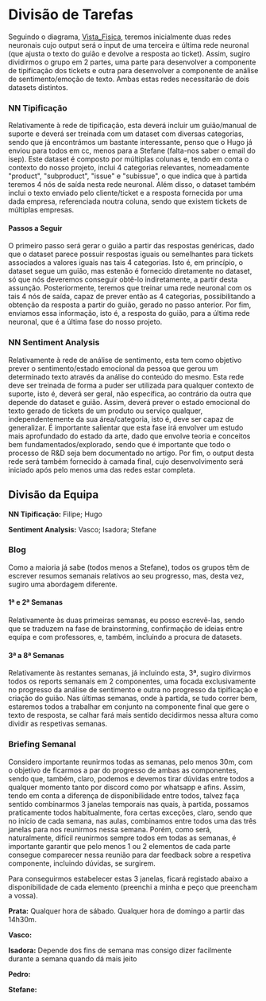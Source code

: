 
# Divisão de Tarefas
Seguindo o diagrama, [Vista_Fisica](https://github.com/reiid00/MEIA-PROJ3/blob/main/Documentation/VistaFisica.drawio.png), teremos inicialmente duas redes neuronais cujo output será o input de uma terceira e última rede neuronal (que ajusta o texto do guião e devolve a resposta ao ticket). 
Assim, sugiro dividirmos o grupo em 2 partes, uma parte para  desenvolver a componente de tipificação dos tickets e outra para desenvolver a componente de análise de sentimento/emoção de texto.
Ambas estas redes necessitarão de dois datasets distintos.

### NN Tipificação
Relativamente à rede de tipificação, esta deverá incluir um guião/manual de suporte e deverá ser treinada com um dataset com diversas categorias, sendo que já encontrámos um bastante interessante, penso que o Hugo já enviou para todos em cc, menos para a Stefane (falta-nos saber o email do isep). 
Este dataset é composto por múltiplas colunas e, tendo em conta o contexto do nosso projeto, inclui 4 categorias relevantes, nomeadamente "product", "subproduct", "issue" e "subissue", o que indica que à partida teremos 4 nós de saída nesta rede neuronal. 
Além disso, o dataset também inclui o texto enviado pelo cliente/ticket e a resposta fornecida por uma dada empresa, referenciada noutra coluna, sendo que existem tickets de múltiplas empresas.

#### Passos a Seguir
O primeiro passo será gerar o guião a partir das respostas genéricas, dado que o dataset parece possuir respostas iguais ou semelhantes para tickets associados a valores iguais nas tais 4 categorias. 
Isto é, em princípio, o dataset segue um guião, mas estenão é fornecido diretamente no dataset, só que nós deveremos conseguir obtê-lo indiretamente, a partir desta assunção.
Posteriormente, teremos que treinar uma rede neuronal com os tais 4 nós de saída, capaz de prever então as 4 categorias, possibilitando a obtenção da resposta a partir do guião, gerado no passo anterior.
Por fim, enviamos essa informação, isto é, a resposta do guião, para a última rede neuronal, que é a última fase do nosso projeto.


### NN Sentiment Analysis
Relativamente à rede de análise de sentimento, esta tem como objetivo prever o sentimento/estado emocional da pessoa que gerou um determinado texto através da análise do conteúdo do mesmo.
Esta rede deve ser treinada de forma a puder ser utilizada para qualquer contexto de suporte, isto é, deverá ser geral, não específica, ao contrário da outra que depende do dataset e guião.
Assim, deverá prever o estado emocional do texto gerado de tickets de um produto ou serviço qualquer, independentemente da sua área/categoria, isto é, deve ser capaz de generalizar. 
É importante salientar que esta fase irá envolver um estudo mais aprofundado do estado da arte, dado que envolve teoria e conceitos bem fundamentados/explorado, sendo que é importante que todo o processo de R&D seja bem documentado no artigo. 
Por fim, o output desta rede será também fornecido à camada final, cujo desenvolvimento será iniciado após pelo menos uma das redes estar completa.


## Divisão da Equipa
__NN Tipificação:__ Filipe; Hugo

__Sentiment Analysis:__ Vasco; Isadora; Stefane


### Blog
Como a maioria já sabe (todos menos a Stefane), todos os grupos têm de escrever resumos semanais relativos ao seu progresso, mas, desta vez, sugiro uma abordagem diferente. 

#### 1ª e 2ª Semanas
Relativamente às duas primeiras semanas, eu posso escrevê-las, sendo que se traduzem na fase de brainstorming, confirmação de ideias entre equipa e com professores,
e, também, incluindo a procura de datasets.

#### 3ª a 8ª Semanas
Relativamente às restantes semanas, já incluindo esta, 3ª, sugiro divirmos todos os reports semanais em 2 componentes, uma focada exclusivamente no progresso da análise de sentimento e outra no progresso da tipificação e criação do guião. 
Nas últimas semanas, onde à partida, se tudo correr bem, estaremos todos a trabalhar em conjunto na componente final que gere o texto de resposta, se calhar fará mais sentido decidirmos nessa altura como dividir as respetivas semanas.


### Briefing Semanal
Considero importante reunirmos todas as semanas, pelo menos 30m, com o objetivo de ficarmos a par do progresso de ambas as componentes, sendo que, também, claro, podemos e devemos tirar dúvidas entre todos a qualquer momento tanto por discord como por whatsapp e afins.
Assim, tendo em conta a diferença de disponibilidade entre todos, talvez faça sentido combinarmos 3 janelas temporais nas quais, à partida, possamos praticamente todos habitualmente, fora certas exceções, claro, sendo que no início de cada semana, nas aulas, combinamos entre todos uma das três janelas para nos reunirmos nessa semana. 
Porém, como será, naturalmente, difícil reunirmos sempre todos em todas as semanas, é importante garantir que pelo menos 1 ou 2 elementos de cada parte consegue comparecer nessa reunião para dar feedback sobre a respetiva componente, incluindo dúvidas, se surgirem.

Para conseguirmos estabelecer estas 3 janelas, ficará registado abaixo a disponibilidade de cada elemento (preenchi a minha e peço que preencham a vossa).

__Prata:__ Qualquer hora de sábado. Qualquer hora de domingo a partir das 14h30m.

__Vasco:__

__Isadora:__  Depende dos fins de semana mas consigo dizer facilmente durante a semana quando dá mais jeito

__Pedro:__

__Stefane:__
